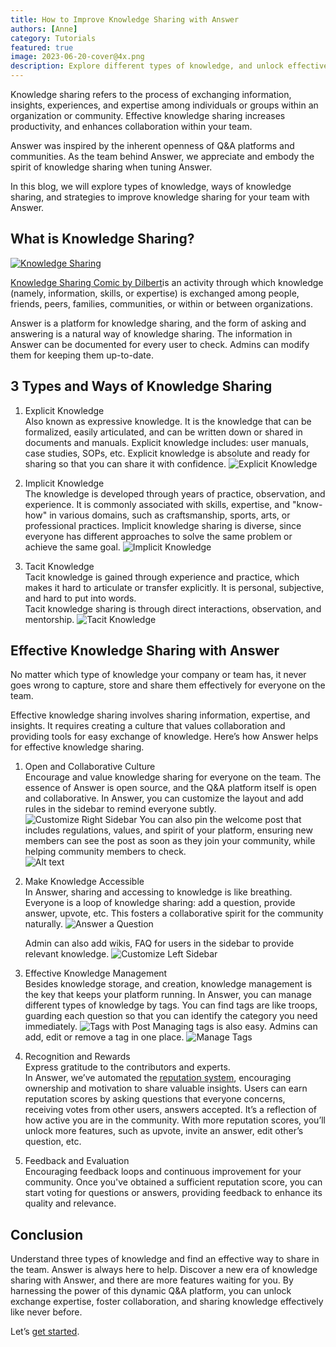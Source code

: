 ```yaml
---
title: How to Improve Knowledge Sharing with Answer
authors: [Anne]
category: Tutorials
featured: true
image: 2023-06-20-cover@4x.png
description: Explore different types of knowledge, and unlock effective knowledge sharing for your team with the right strategies and the right tool Answer.
---
```

Knowledge sharing refers to the process of exchanging information, insights, experiences, and expertise among individuals or groups within an organization or community.  Effective knowledge sharing increases productivity, and enhances collaboration within your team. 

Answer was inspired by the inherent openness of Q&A platforms and communities. As the team behind Answer, we appreciate and embody the spirit of knowledge sharing when tuning Answer. 

In this blog, we will explore types of knowledge, ways of knowledge sharing, and strategies to improve knowledge sharing for your team with Answer.

## What is Knowledge Sharing? 
[![Knowledge Sharing](knowledgesharing1.jpeg)](https://www.pinterest.com/pin/140596819595429978/)

[Knowledge Sharing Comic by Dilbert](https://en.wikipedia.org/wiki/Knowledge_sharing)is an activity through which knowledge (namely, information, skills, or expertise) is exchanged among people, friends, peers, families, communities, or within or between organizations. 

Answer is a platform for knowledge sharing, and the form of asking and answering is a natural way of knowledge sharing. The information in Answer can be documented for every user to check. Admins can modify them for keeping them up-to-date. 

## 3 Types and Ways of Knowledge Sharing
01. Explicit Knowledge          
	Also known as expressive knowledge. It is the knowledge that can be formalized, easily articulated, and can be written down or shared in documents and manuals. Explicit knowledge includes: user manuals, case studies, SOPs, etc.
	Explicit knowledge is absolute and ready for sharing so that you can share it with confidence. 
   ![Explicit Knowledge](knowledgesharing2.png)

02. Implicit Knowledge            
	The knowledge is developed through years of practice, observation, and experience. It is commonly associated with skills, expertise, and "know-how" in various domains, such as craftsmanship, sports, arts, or professional practices. 
	Implicit knowledge sharing is diverse, since everyone has different approaches to solve the same problem or achieve the same goal.
    ![Implicit Knowledge](knowledgesharing3.png)

03. Tacit Knowledge                
	Tacit knowledge is gained through experience and practice, which makes it hard to articulate or transfer explicitly. It is personal, subjective, and hard to put into words.   
	Tacit knowledge sharing is through direct interactions, observation, and mentorship. 
   ![Tacit Knowledge](knowledgesharing4.png)

## Effective Knowledge Sharing with Answer
No matter which type of knowledge your company or team has, it never goes wrong to capture, store and share them effectively for everyone on the team. 

Effective knowledge sharing involves sharing information, expertise, and insights. It requires creating a culture that values collaboration and providing tools for easy exchange of knowledge. Here’s how Answer helps for effective knowledge sharing.

1. Open and Collaborative Culture       
	Encourage and value knowledge sharing for everyone on the team. The essence of Answer is open source, and the Q&A platform itself is open and collaborative. 
	In Answer, you can customize the layout and add rules in the sidebar to remind everyone subtly.
	![Customize Right Sidebar](knowledgesharing5.png)
	You can also pin the welcome post that includes regulations, values, and spirit of your platform, ensuring new members can see the post as soon as they join your community, while helping community members to check.   
	![Alt text](knowledgesharing6.png)
	 
2. Make Knowledge Accessible         
	In Answer, sharing and accessing to knowledge is like breathing. Everyone is a loop of knowledge sharing: add a question, provide answer, upvote, etc. This fosters a collaborative spirit for the community naturally.
	![Answer a Question](knowledgesharing7.png)
	  
	Admin can also add wikis, FAQ for users in the sidebar to provide relevant knowledge.
	![Customize Left Sidebar](knowledgesharing8.png)

3. Effective Knowledge Management  
	Besides knowledge storage, and creation, knowledge management is the key that keeps your platform running. In Answer, you can manage different types of knowledge by tags. You can find tags are like troops, guarding each question so that you can identify the category you need immediately.
	![Tags with Post](knowledgesharing9.png)
	Managing tags is also easy. Admins can add, edit or remove a tag in one place.
	![Manage Tags](knowledgesharing10.png)
4. Recognition and Rewards          
	Express gratitude to the contributors and experts.   
	In Answer, we’ve automated the [reputation system](https://answer.dev/docs/recipes/contents/reputation), encouraging ownership and motivation to share valuable insights. Users can earn reputation scores by asking questions that everyone concerns, receiving votes from other users, answers accepted. It’s a reflection of how active you are in the community. With more reputation scores, you’ll unlock more features, such as upvote, invite an answer, edit other’s question, etc.

5. Feedback and Evaluation  
	Encouraging feedback loops and continuous improvement for your community. Once you've obtained a sufficient reputation score, you can start voting for questions or answers, providing feedback to enhance its quality and relevance.

## Conclusion
Understand three types of knowledge and find an effective way to share in the team. Answer is always here to help. Discover a new era of knowledge sharing with Answer, and there are more features waiting for you. By harnessing the power of this dynamic Q&A platform, you can unlock exchange expertise, foster collaboration, and sharing knowledge effectively like never before. 

Let’s [get started](https://answer.dev/docs).
